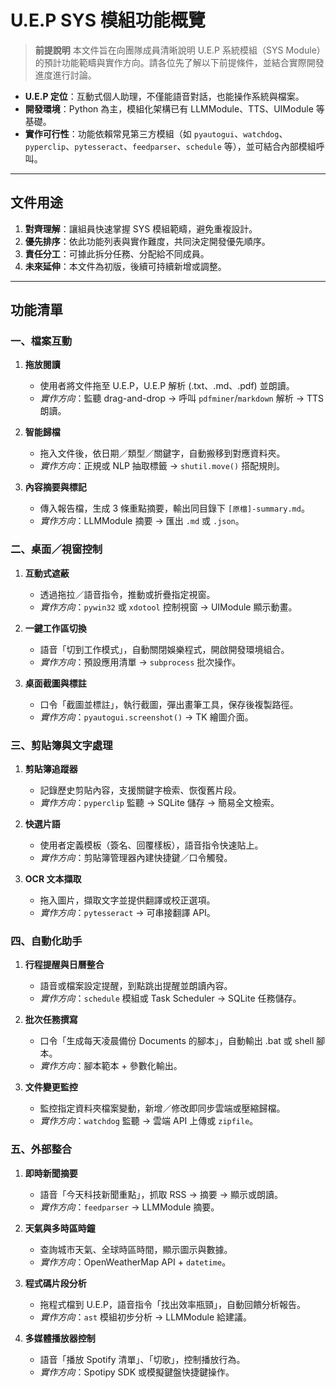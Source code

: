 # U.E.P SYS 模組功能概覽

> **前提說明**
> 本文件旨在向團隊成員清晰說明 U.E.P 系統模組（SYS Module）的預計功能範疇與實作方向。請各位先了解以下前提條件，並結合實際開發進度進行討論。

* **U.E.P 定位**：互動式個人助理，不僅能語音對話，也能操作系統與檔案。
* **開發環境**：Python 為主，模組化架構已有 LLMModule、TTS、UIModule 等基礎。
* **實作可行性**：功能依賴常見第三方模組（如 `pyautogui`、`watchdog`、`pyperclip`、`pytesseract`、`feedparser`、`schedule` 等），並可結合內部模組呼叫。

---

## 文件用途

1. **對齊理解**：讓組員快速掌握 SYS 模組範疇，避免重複設計。
2. **優先排序**：依此功能列表與實作難度，共同決定開發優先順序。
3. **責任分工**：可據此拆分任務、分配給不同成員。
4. **未來延伸**：本文件為初版，後續可持續新增或調整。

---

## 功能清單

### 一、檔案互動

1. **拖放閱讀**

   * 使用者將文件拖至 U.E.P，U.E.P 解析 (.txt、.md、.pdf) 並朗讀。
   * *實作方向*：監聽 drag-and-drop → 呼叫 `pdfminer`/`markdown` 解析 → TTS 朗讀。

2. **智能歸檔**

   * 拖入文件後，依日期／類型／關鍵字，自動搬移到對應資料夾。
   * *實作方向*：正規或 NLP 抽取標籤 → `shutil.move()` 搭配規則。

3. **內容摘要與標記**

   * 傳入報告檔，生成 3 條重點摘要，輸出同目錄下 `[原檔]-summary.md`。
   * *實作方向*：LLMModule 摘要 → 匯出 `.md` 或 `.json`。

### 二、桌面／視窗控制

1. **互動式遮蔽**

   * 透過拖拉／語音指令，推動或折疊指定視窗。
   * *實作方向*：`pywin32` 或 `xdotool` 控制視窗 → UIModule 顯示動畫。

2. **一鍵工作區切換**

   * 語音「切到工作模式」，自動關閉娛樂程式，開啟開發環境組合。
   * *實作方向*：預設應用清單 → `subprocess` 批次操作。

3. **桌面截圖與標註**

   * 口令「截圖並標註」，執行截圖，彈出畫筆工具，保存後複製路徑。
   * *實作方向*：`pyautogui.screenshot()` → TK 繪圖介面。

### 三、剪貼簿與文字處理

1. **剪貼簿追蹤器**

   * 記錄歷史剪貼內容，支援關鍵字檢索、恢復舊片段。
   * *實作方向*：`pyperclip` 監聽 → SQLite 儲存 → 簡易全文檢索。

2. **快選片語**

   * 使用者定義模板（簽名、回覆樣板），語音指令快速貼上。
   * *實作方向*：剪貼簿管理器內建快捷鍵／口令觸發。

3. **OCR 文本擷取**

   * 拖入圖片，擷取文字並提供翻譯或校正選項。
   * *實作方向*：`pytesseract` → 可串接翻譯 API。

### 四、自動化助手

1. **行程提醒與日曆整合**

   * 語音或檔案設定提醒，到點跳出提醒並朗讀內容。
   * *實作方向*：`schedule` 模組或 Task Scheduler → SQLite 任務儲存。

2. **批次任務撰寫**

   * 口令「生成每天凌晨備份 Documents 的腳本」，自動輸出 .bat 或 shell 腳本。
   * *實作方向*：腳本範本 + 參數化輸出。

3. **文件變更監控**

   * 監控指定資料夾檔案變動，新增／修改即同步雲端或壓縮歸檔。
   * *實作方向*：`watchdog` 監聽 → 雲端 API 上傳或 `zipfile`。

### 五、外部整合

1. **即時新聞摘要**

   * 語音「今天科技新聞重點」，抓取 RSS → 摘要 → 顯示或朗讀。
   * *實作方向*：`feedparser` → LLMModule 摘要。

2. **天氣與多時區時鐘**

   * 查詢城市天氣、全球時區時間，顯示圖示與數據。
   * *實作方向*：OpenWeatherMap API + `datetime`。

3. **程式碼片段分析**

   * 拖程式檔到 U.E.P，語音指令「找出效率瓶頸」，自動回饋分析報告。
   * *實作方向*：`ast` 模組初步分析 → LLMModule 給建議。

4. **多媒體播放器控制**

   * 語音「播放 Spotify 清單」、「切歌」，控制播放行為。
   * *實作方向*：Spotipy SDK 或模擬鍵盤快捷鍵操作。
